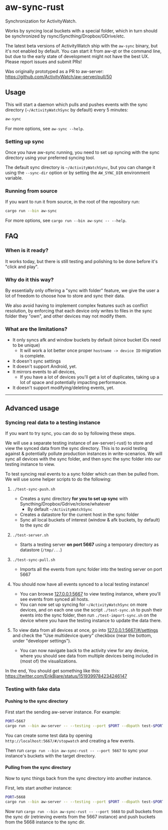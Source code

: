 aw-sync-rust
============

Synchronization for ActivityWatch.

Works by syncing local buckets with a special folder, which in turn should be synchronized by rsync/Syncthing/Dropbox/GDrive/etc.

The latest beta versions of ActivityWatch ship with the `aw-sync` binary, but it's not enabled by default. You can start it from aw-qt or the command line, but due to the early state of development might not have the best UX. Please report issues and submit PRs!

Was originally prototyped as a PR to aw-server: https://github.com/ActivityWatch/aw-server/pull/50


## Usage

This will start a daemon which pulls and pushes events with the sync directory (`~/ActivityWatchSync` by default) every 5 minutes:

```sh
aw-sync
```

For more options, see `aw-sync --help`.

### Setting up sync

Once you have aw-sync running, you need to set up syncing with the sync directory using your preferred syncing tool.

The default sync directory is `~/ActivityWatchSync`, but you can change it using the `--sync-dir` option or by setting the `AW_SYNC_DIR` environment variable.

### Running from source

If you want to run it from source, in the root of the repository run:

```sh
cargo run --bin aw-sync
```
For more options, see `cargo run --bin aw-sync -- --help`.

## FAQ

### When is it ready?

It works today, but there is still testing and polishing to be done before it's "click and play".

### Why do it this way?

By essentially only offering a "sync with folder" feature, we give the user a lot of freedom to choose how to store and sync their data.

We also avoid having to implement complex features such as conflict resolution, by enforcing that each device only writes to files in the sync folder they "own", and other devices may not modify them.

### What are the limitations?

- It only syncs afk and window buckets by default (since bucket IDs need to be unique)
  - It will work a lot better once proper `hostname -> device ID` migration is complete.
- It doesn't sync settings
- It doesn't support Android, yet.
- It mirrors events to all devices, 
  - If you have a lot of devices you'll get a lot of duplicates, taking up a lot of space and potentially impacting performance.
- It doesn't support modifying/deleting events, yet.

---

## Advanced usage

### Syncing real data to a testing instance

If you want to try sync, you can do so by following these steps.

We will use a separate testing instance of aw-server(-rust) to store and view the synced data from the sync directory. This is to avoid testing against & potentially pollute production instances in write-scenarios. We will sync all devices with the sync folder, and then sync the sync folder into our testing instance to view.

To test syncing real events to a sync folder which can then be pulled from. 
We will use some helper scripts to do the following:

1. `./test-sync-push.sh`
    - Creates a sync directory **for you to set up sync** with Syncthing/Dropbox/Gdrive/rclone/whatever
      - By default `~/ActivityWatchSync`
    - Creates a datastore for the current host in the sync folder
    - Sync all local buckets of interest (window & afk buckets, by default) to the sync dir

2. `./test-server.sh`
    - Starts a testing server **on port 5667** using a temporary directory as datastore (`/tmp/...`)

3. `./test-sync-pull.sh`
    - Imports all the events from sync folder into the testing server on port 5667

4. You should now have all events synced to a local testing instance!
    - You can browse [127.0.0.1:5667](http://127.0.0.1:5667) to view testing instance, where you'll see events from synced all hosts.
    - You can now set up syncing for `~/ActivityWatchSync` on more devices, and on each one use the script `./test-sync.sh` to push their events into the sync folder, then run `./test-import-sync.sh` on the device where you have the testing instance to update the data there.

5. To view data from all devices at once, go into [127.0.0.1:5667/#/settings](127.0.0.1:5667/#/settings) and check the "Use multidevice query" checkbox (near the bottom, under "developer settings").
    - You can now navigate back to the activity view for any device, where you should see data from multiple devices being included in (most of) the visualizations.

In the end, You should get something like this: https://twitter.com/ErikBjare/status/1519399784234246147

### Testing with fake data

#### Pushing to the sync directory

First start the sending aw-server instance. For example: 

```sh
PORT=5667
cargo run --bin aw-server -- --testing --port $PORT --dbpath test-$PORT.sqlite --device-id $PORT --no-legacy-import
```

You can create some test data by opening `http://localhost:5667/#/stopwatch` and creating a few events.

Then run `cargo run --bin aw-sync-rust -- --port 5667` to sync your instance's buckets with the target directory.

#### Pulling from the sync directory

Now to sync things back from the sync directory into another instance. 

First, lets start another instance:

```sh
PORT=5668
cargo run --bin aw-server -- --testing --port $PORT --dbpath test-$PORT.sqlite --device-id $PORT --no-legacy-import
```

Now run `cargo run --bin aw-sync-rust -- --port 5668` to pull buckets from the sync dir (retrieving events from the 5667 instance) and push buckets from the 5668 instance to the sync dir.

